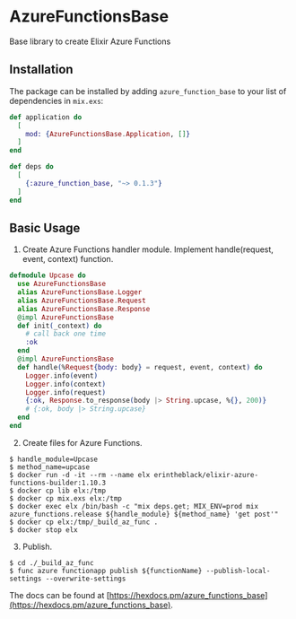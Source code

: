 # AzureFunctionsBase

Base library to create Elixir Azure Functions

## Installation

The package can be installed by adding `azure_function_base` to your list of dependencies in `mix.exs`:

```elixir
def application do
  [
    mod: {AzureFunctionsBase.Application, []}
  ]
end

def deps do
  [
    {:azure_function_base, "~> 0.1.3"}
  ]
end
```

## Basic Usage

1. Create Azure Functions handler module. Implement handle(request, event, context) function.

```elixir
defmodule Upcase do
  use AzureFunctionsBase
  alias AzureFunctionsBase.Logger
  alias AzureFunctionsBase.Request
  alias AzureFunctionsBase.Response
  @impl AzureFunctionsBase
  def init(_context) do
    # call back one time
    :ok
  end
  @impl AzureFunctionsBase
  def handle(%Request{body: body} = request, event, context) do
    Logger.info(event)
    Logger.info(context)
    Logger.info(request)
    {:ok, Response.to_response(body |> String.upcase, %{}, 200)}
    # {:ok, body |> String.upcase}
  end
end
```

2. Create files for Azure Functions.

```
$ handle_module=Upcase
$ method_name=upcase
$ docker run -d -it --rm --name elx erintheblack/elixir-azure-functions-builder:1.10.3
$ docker cp lib elx:/tmp
$ docker cp mix.exs elx:/tmp
$ docker exec elx /bin/bash -c "mix deps.get; MIX_ENV=prod mix azure_functions.release ${handle_module} ${method_name} 'get post'"
$ docker cp elx:/tmp/_build_az_func .
$ docker stop elx
```

3. Publish.

```
$ cd ./_build_az_func
$ func azure functionapp publish ${functionName} --publish-local-settings --overwrite-settings
```

The docs can be found at [https://hexdocs.pm/azure_functions_base](https://hexdocs.pm/azure_functions_base).
